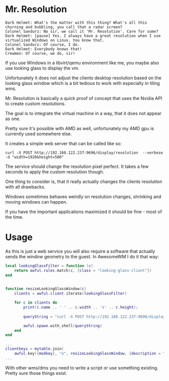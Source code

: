 ﻿# Mr. Resolution

```
Dark Helmet: What's the matter with this thing? What's all this churning and bubbling, you call that a radar screen?
Colonel Sandurz: No sir, we call it 'Mr. Resolution'. Care for some?
Dark Helmet: [pause] Yes. I always have a great resolution when I use virtualized Windows on Linux. You know that.
Colonel Sandurz: Of course, I do.
Dark Helmet: Everybody knows that!
Crewmen: Of course, we do, sir!
```

If you use Windows in a libvirt/qemu environment like me, you maybe also use looking glass to display the vm.

Unfortunately it does not adjust the clients desktop resolution based on the looking glass window which is a bit tedious to work with especially in tiling wms.

Mr. Resolution is basically a quick proof of concept that uses the Nvidia API to create custom resolutions. 

The goal is to integrate the virtual machine in a way, that it does not appear as one.

Pretty sure it's possible with AMD as well, unfortunately my AMD gpu is currently used somewhere else.

It creates a simple web server that can be called like so:

`curl -X POST http://192.168.122.237:9696/display/resolution  --verbose -d "width=1920&height=500"`

The service should change the resolution pixel perfect. It takes a few seconds to apply the custom resolution though. 

One thing to consider is, that it really actually changes the clients resolution with all drawbacks.

Windows sometimes behaves weirdly on resolution changes, shrinking and moving windows can happen. 

If you have the important applications maximized it should be fine - most of the time. 

# Usage

As this is just a web service you will also require a software that actually sends the window geometry to the guest. In AwesomeWM I do it that way:

```lua
local lookingGlassFilter = function (c)
    return awful.rules.match(c, {class = "looking-glass-client"})
end
              

function resizeLookingGlassWindow(c)
    clients = awful.client.iterate(lookingGlassFilter)

    for c in clients do
        print(c.name .. ' ' .. c.width .. 'x' .. c.height);
        
        queryString = "curl -X POST http://192.168.122.237:9696/display/resolution -d 'width=" .. c.width .. "&height=" .. c.height .. "' &"

        awful.spawn.with_shell(queryString)
    end
end

...
clientkeys = mytable.join(
    awful.key({modkey}, "o", resizeLookingGlassWindow, {description = "Test resize", group = "launcher"}), 
...
```

With other wms/dms you need to write a script or use something existing. Pretty sure those things exist.
